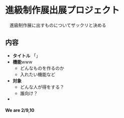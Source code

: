 # 進級制作展出展プロジェクト
　進級制作展に出すものについてザックリと決める

## 内容
- **タイトル**
    「」
- **機能**www
    - どんなものを作るのか
    - 入れたい機能など
- **対象**
    - どんな人が得をする？
    - 誰向け？
- 

#### We are 2/9,10